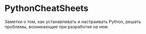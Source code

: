 # PythonCheatSheets
Заметки о том, как устанавливать и настраивать Python, решать проблемы, возникающие при разработке на нем.
